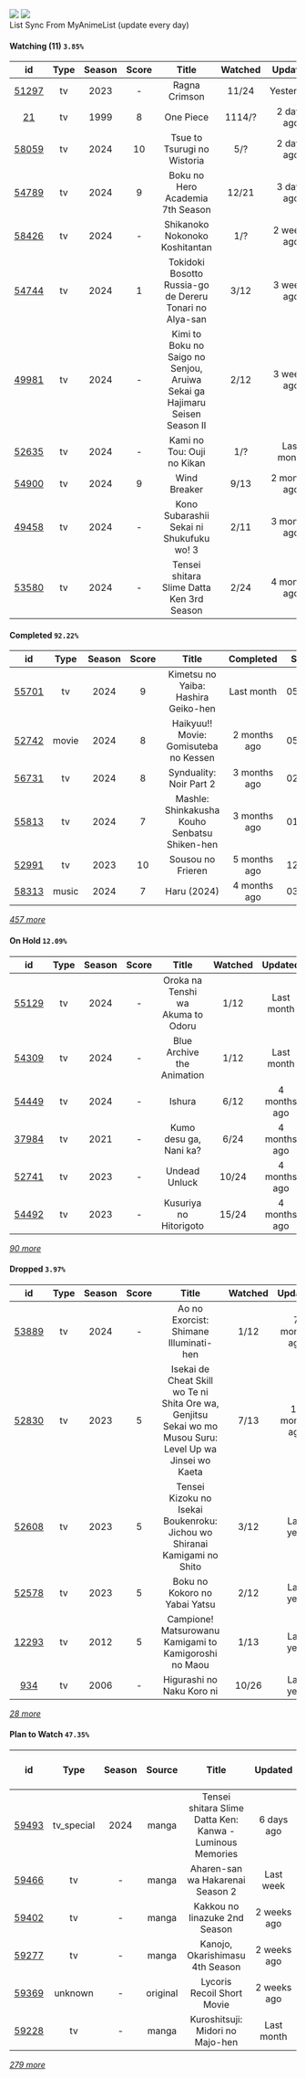 [![](https://img.shields.io/badge/MyAnimeList-2E51A2?logo=MyAnimeList&logoColor=FFFFFF&style=flat)](https://myanimelist.net/profile/Faelayis)
[![](https://img.shields.io/badge/Anilist-02A9FF?logo=AniList&logoColor=FFFFFF&style=flat)](https://anilist.co/user/Faelayis/)<br>
List Sync From MyAnimeList (update every day)

#### Watching (11) ``3.85%``

|                      id                      | Type | Season | Score |                                    Title                                   | Watched |    Updated   | Start Date |
| :------------------------------------------: | :--: | :----: | :---: | :------------------------------------------------------------------------: | :-----: | :----------: | :--------: |
| [51297](https://myanimelist.net/anime/51297) |  tv  |  2023  |   -   |                                Ragna Crimson                               |  11/24  |   Yesterday  | 08/12/2024 |
|    [21](https://myanimelist.net/anime/21)    |  tv  |  1999  |   8   |                                  One Piece                                 |  1114/? |  2 days ago  | 01/01/2013 |
| [58059](https://myanimelist.net/anime/58059) |  tv  |  2024  |   10  |                         Tsue to Tsurugi no Wistoria                        |   5/?   |  2 days ago  | 07/08/2024 |
| [54789](https://myanimelist.net/anime/54789) |  tv  |  2024  |   9   |                      Boku no Hero Academia 7th Season                      |  12/21  |  3 days ago  | 05/07/2024 |
| [58426](https://myanimelist.net/anime/58426) |  tv  |  2024  |   -   |                       Shikanoko Nokonoko Koshitantan                       |   1/?   |  2 weeks ago |      -     |
| [54744](https://myanimelist.net/anime/54744) |  tv  |  2024  |   1   |           Tokidoki Bosotto Russia-go de Dereru Tonari no Alya-san          |   3/12  |  3 weeks ago |      -     |
| [49981](https://myanimelist.net/anime/49981) |  tv  |  2024  |   -   | Kimi to Boku no Saigo no Senjou, Aruiwa Sekai ga Hajimaru Seisen Season II |   2/12  |  3 weeks ago | 07/20/2024 |
| [52635](https://myanimelist.net/anime/52635) |  tv  |  2024  |   -   |                         Kami no Tou: Ouji no Kikan                         |   1/?   |  Last month  | 07/14/2024 |
| [54900](https://myanimelist.net/anime/54900) |  tv  |  2024  |   9   |                                Wind Breaker                                |   9/13  | 2 months ago | 04/14/2024 |
| [49458](https://myanimelist.net/anime/49458) |  tv  |  2024  |   -   |                  Kono Subarashii Sekai ni Shukufuku wo! 3                  |   2/11  | 3 months ago | 04/11/2024 |
| [53580](https://myanimelist.net/anime/53580) |  tv  |  2024  |   -   |                  Tensei shitara Slime Datta Ken 3rd Season                 |   2/24  | 4 months ago | 04/06/2024 |

*[](https://github.com/Faelayis/MyAnimeList-History/blob/master/List/Anime/watching.md)*

#### Completed ``92.22%``

|                      id                      |    Type    | Season | Score |                                                   Title                                                   |   Completed   | Start Date | Finish Date |
| :------------------------------------------: | :--------: | :----: | :---: | :-------------------------------------------------------------------------------------------------------: | :-----------: | :--------: | :---------: |
| [55701](https://myanimelist.net/anime/55701) |     tv     |  2024  |   9   |                                    Kimetsu no Yaiba: Hashira Geiko-hen                                    |   Last month  | 05/15/2024 |  07/01/2024 |
| [52742](https://myanimelist.net/anime/52742) |    movie   |  2024  |   8   |                                   Haikyuu!! Movie: Gomisuteba no Kessen                                   |  2 months ago | 05/30/2024 |  05/30/2024 |
| [56731](https://myanimelist.net/anime/56731) |     tv     |  2024  |   8   |                                          Synduality: Noir Part 2                                          |  3 months ago | 02/27/2024 |  05/10/2024 |
| [55813](https://myanimelist.net/anime/55813) |     tv     |  2024  |   7   |                               Mashle: Shinkakusha Kouho Senbatsu Shiken-hen                               |  3 months ago | 01/09/2024 |  05/10/2024 |
| [52991](https://myanimelist.net/anime/52991) |     tv     |  2023  |   10  |                                             Sousou no Frieren                                             |  5 months ago | 12/15/2023 |  03/24/2024 |
| [58313](https://myanimelist.net/anime/58313) |    music   |  2024  |   7   |                                                Haru (2024)                                                |  4 months ago | 03/05/2024 |  03/05/2024 |


*[457 more](https://github.com/Faelayis/MyAnimeList-History/blob/master/List/Anime/completed.md)*

#### On Hold ``12.09%``

|                      id                      |   Type  | Season | Score |                                                     Title                                                     | Watched |    Updated    | Start Date |
| :------------------------------------------: | :-----: | :----: | :---: | :-----------------------------------------------------------------------------------------------------------: | :-----: | :-----------: | :--------: |
| [55129](https://myanimelist.net/anime/55129) |    tv   |  2024  |   -   |                                       Oroka na Tenshi wa Akuma to Odoru                                       |   1/12  |   Last month  | 05/23/2024 |
| [54309](https://myanimelist.net/anime/54309) |    tv   |  2024  |   -   |                                           Blue Archive the Animation                                          |   1/12  |   Last month  | 04/08/2024 |
| [54449](https://myanimelist.net/anime/54449) |    tv   |  2024  |   -   |                                                     Ishura                                                    |   6/12  |  4 months ago | 03/22/2024 |
| [37984](https://myanimelist.net/anime/37984) |    tv   |  2021  |   -   |                                             Kumo desu ga, Nani ka?                                            |   6/24  |  4 months ago | 03/14/2024 |
| [52741](https://myanimelist.net/anime/52741) |    tv   |  2023  |   -   |                                                 Undead Unluck                                                 |  10/24  |  4 months ago | 02/04/2024 |
| [54492](https://myanimelist.net/anime/54492) |    tv   |  2023  |   -   |                                             Kusuriya no Hitorigoto                                            |  15/24  |  4 months ago | 01/13/2024 |


*[90 more](https://github.com/Faelayis/MyAnimeList-History/blob/master/List/Anime/on_hold.md)*

#### Dropped ``3.97%``

|                      id                      | Type | Season | Score |                                                   Title                                                   | Watched |    Updated    | Start Date |
| :------------------------------------------: | :--: | :----: | :---: | :-------------------------------------------------------------------------------------------------------: | :-----: | :-----------: | :--------: |
| [53889](https://myanimelist.net/anime/53889) |  tv  |  2024  |   -   |                                   Ao no Exorcist: Shimane Illuminati-hen                                  |   1/12  |  7 months ago | 01/10/2024 |
| [52830](https://myanimelist.net/anime/52830) |  tv  |  2023  |   5   | Isekai de Cheat Skill wo Te ni Shita Ore wa, Genjitsu Sekai wo mo Musou Suru: Level Up wa Jinsei wo Kaeta |   7/13  | 11 months ago | 04/04/2023 |
| [52608](https://myanimelist.net/anime/52608) |  tv  |  2023  |   5   |                  Tensei Kizoku no Isekai Boukenroku: Jichou wo Shiranai Kamigami no Shito                 |   3/12  |   Last year   | 04/03/2023 |
| [52578](https://myanimelist.net/anime/52578) |  tv  |  2023  |   5   |                                       Boku no Kokoro no Yabai Yatsu                                       |   2/12  |   Last year   | 04/02/2023 |
| [12293](https://myanimelist.net/anime/12293) |  tv  |  2012  |   5   |                           Campione! Matsurowanu Kamigami to Kamigoroshi no Maou                           |   1/13  |   Last year   | 03/20/2023 |
|   [934](https://myanimelist.net/anime/934)   |  tv  |  2006  |   -   |                                         Higurashi no Naku Koro ni                                         |  10/26  |   Last year   | 12/23/2022 |


*[28 more](https://github.com/Faelayis/MyAnimeList-History/blob/master/List/Anime/dropped.md)*

#### Plan to Watch ``47.35%``

|                      id                      |    Type    | Season |    Source    |                                                        Title                                                        |    Updated    | Plan Start Date |
| :------------------------------------------: | :--------: | :----: | :----------: | :-----------------------------------------------------------------------------------------------------------------: | :-----------: | :-------------: |
| [59493](https://myanimelist.net/anime/59493) | tv_special |  2024  |     manga    |                              Tensei shitara Slime Datta Ken: Kanwa - Luminous Memories                              |   6 days ago  |        -        |
| [59466](https://myanimelist.net/anime/59466) |     tv     |    -   |     manga    |                                           Aharen-san wa Hakarenai Season 2                                          |   Last week   |        -        |
| [59402](https://myanimelist.net/anime/59402) |     tv     |    -   |     manga    |                                            Kakkou no Iinazuke 2nd Season                                            |  2 weeks ago  |        -        |
| [59277](https://myanimelist.net/anime/59277) |     tv     |    -   |     manga    |                                           Kanojo, Okarishimasu 4th Season                                           |  2 weeks ago  |        -        |
| [59369](https://myanimelist.net/anime/59369) |   unknown  |    -   |   original   |                                              Lycoris Recoil Short Movie                                             |  2 weeks ago  |        -        |
| [59228](https://myanimelist.net/anime/59228) |     tv     |    -   |     manga    |                                           Kuroshitsuji: Midori no Majo-hen                                          |   Last month  |        -        |


*[279 more](https://github.com/Faelayis/MyAnimeList-History/blob/master/List/Anime/plan_to_watch.md)*
